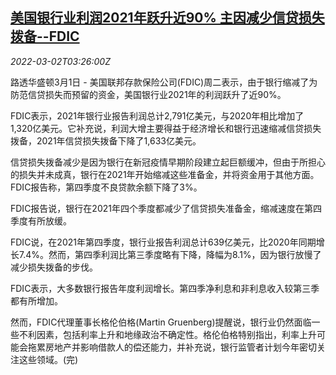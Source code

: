 <!--1646191862000-->
[美国银行业利润2021年跃升近90% 主因减少信贷损失拨备--FDIC](https://cn.reuters.com/article/us-banks-2021-profit-0302-idCNKBS2KZ0A9)
------

<div><i>2022-03-02T03:26:00Z</i></div><p>路透华盛顿3月1日 - 美国联邦存款保险公司(FDIC)周二表示，由于银行缩减了为防范信贷损失而预留的资金，美国银行业2021年的利润跃升了近90%。</p><p>FDIC表示，2021年银行业报告利润总计2,791亿美元，与2020年相比增加了1,320亿美元。它补充说，利润大增主要得益于经济增长和银行迅速缩减信贷损失拨备，2021年信贷损失拨备下降了1,633亿美元。</p><p>信贷损失拨备减少是因为银行在新冠疫情早期阶段建立起巨额缓冲，但由于所担心的损失并未成真，银行在2021年开始缩减这些准备金，并将资金用于其他方面。FDIC报告称，第四季度不良贷款余额下降了3%。</p><p>FDIC报告说，银行在2021年四个季度都减少了信贷损失准备金，缩减速度在第四季度有所放缓。</p><p>FDIC说，在2021年第四季度，银行业报告利润总计639亿美元，比2020年同期增长7.4%。然而，第四季利润比第三季度略有下降，降幅为8.1%，因为银行放慢了减少损失拨备的步伐。</p><p>FDIC表示，大多数银行报告年度利润增长。第四季净利息和非利息收入较第三季都有所增加。</p><p>然而，FDIC代理董事长格伦伯格(Martin Gruenberg)提醒说，银行业仍然面临一些不利因素，包括利率上升和地缘政治不确定性。格伦伯格特别指出，利率上升可能会拖累房地产并影响借款人的偿还能力，并补充说，银行监管者计划今年密切关注这些领域。(完)</p>

